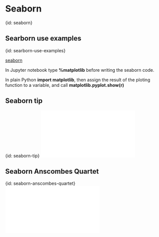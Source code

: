 # Seaborn
{id: seaborn}

## Searborn use examples
{id: searborn-use-examples}

[seaborn](https://seaborn.pydata.org/)

In Jupyter notebook type <b>%matplotlib</b> before writing the seaborn code.

In plain Python <b>import matplotlib</b>, then assign the result of the ploting function
to a variable, and call <b>matplotlib.pyplot.show(r)</b>


## Seaborn tip
{id: seaborn-tip}
![](examples/seaborn/tips.py)


## Seaborn Anscombes Quartet
{id: seaborn-anscombes-quartet}
![](examples/seaborn/anscombes_quartet.py)



